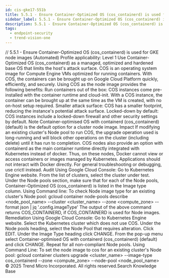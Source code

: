 ```yaml
---
id: cis-gke17-551b
title: 5.5.1 - Ensure Container-Optimized OS (cos_containerd) is used for GKE node images (Automated)
sidebar_label: 5.5.1 - Ensure Container-Optimized OS (cos_containerd) is used for GKE node images (Automated)
description: 5.5.1 - Ensure Container-Optimized OS (cos_containerd) is used for GKE node images (Automated)
tags:
  - endpoint-security
  - trend-vision-one
---
```


/*<![CDATA[*/ $('#title').html($('meta[name=map-description]').attr('content')); /*]]>*/ 5.5.1 - Ensure Container-Optimized OS (cos_containerd) is used for GKE node images (Automated) Profile applicability: Level 1 Use Container-Optimized OS (cos_containerd) as a managed, optimized and hardened base OS that limits the host's attack surface. COS is an operating system image for Compute Engine VMs optimized for running containers. With COS, the containers can be brought up on Google Cloud Platform quickly, efficiently, and securely. Using COS as the node image provides the following benefits: Run containers out of the box: COS instances come pre-installed with the container runtime and cloud-init. With a COS instance, the container can be brought up at the same time as the VM is created, with no on-host setup required. Smaller attack surface: COS has a smaller footprint, reducing the instance's potential attack surface. Locked-down by default: COS instances include a locked-down firewall and other security settings by default. Note Container-optimised OS with containerd (cos_containerd) (default) is the default option for a cluster node image. Impact If modifying an existing cluster's Node pool to run COS, the upgrade operation used is long-running and will block other operations on the cluster (including delete) until it has run to completion. COS nodes also provide an option with containerd as the main container runtime directly integrated with Kubernetes instead of docker. Thus, on these nodes, Docker cannot view or access containers or images managed by Kubernetes. Applications should not interact with Docker directly. For general troubleshooting or debugging, use crictl instead. Audit Using Google Cloud Console: Go to Kubernetes Engine website. From the list of clusters, select the cluster under test. Under the Node pools section, make sure that for each of the Node pools, Container-Optimized OS (cos_containerd) is listed in the Image type column. Using Command line: To check Node image type for an existing cluster's Node pool: gcloud container node-pools describe <node_pool_name> --cluster <cluster_name> --zone <compute_zone> --format json | jq '.config.imageType' The output of the above command returns COS_CONTAINERD, if COS_CONTAINERD is used for Node images. Remediation Using Google Cloud Console: Go to Kubernetes Engine website. Select the Kubernetes cluster which does not use COS. Under the Node pools heading, select the Node Pool that requires alteration. Click EDIT. Under the Image Type heading click CHANGE. From the pop-up menu select Container-optimised OS with containerd (cos_containerd) (default) and click CHANGE. Repeat for all non-compliant Node pools. Using Command Line: To set the node image to cos for an existing cluster's Node pool: gcloud container clusters upgrade <cluster_name> --image-type cos_containerd --zone <compute_zone> --node-pool <node_pool_name> © 2025 Trend Micro Incorporated. All rights reserved.Search Knowledge Base